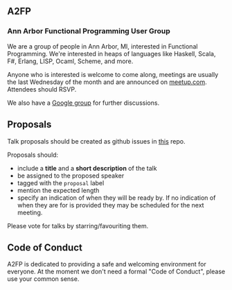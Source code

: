 ## A2FP

### Ann Arbor Functional Programming User Group

We are a group of people in Ann Arbor, MI, interested in Functional Programming. We're interested in heaps of languages like Haskell, Scala, F#, Erlang, LISP, Ocaml, Scheme, and more.

Anyone who is interested is welcome to come along, meetings are usually the last Wednesday of the month and are announced on [meetup.com](https://www.meetup.com/AnnArborFP/). Attendees should RSVP.

We also have a [Google group](https://groups.google.com/d/forum/a2fp) for further discussions.



## Proposals

Talk proposals should be created as github issues in [this](https://github.com/A2FP/a2fp/issues) repo.

Proposals should:
* include a **title** and a **short description** of the talk
* be assigned to the proposed speaker
* tagged with the `proposal` label
* mention the expected length
* specify an indication of when they will be ready by. If no indication of when they are for is provided they may be scheduled for the next meeting.

Please vote for talks by starring/favouriting them.



## Code of Conduct

A2FP is dedicated to providing a safe and welcoming environment for everyone. At the moment we don't need a formal "Code of Conduct", please use your common sense.

